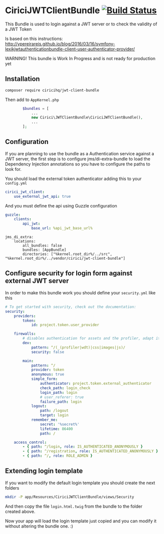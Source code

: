 # CiriciJWTClientBundle  [![Build Status](https://travis-ci.org/ciricihq/CiriciJWTClientBundle.svg?branch=master)](https://travis-ci.org/ciricihq/CiriciJWTClientBundle)


This Bundle is used to login against a JWT server or to check the validity of a JWT Token

Is based on this instructions: http://ypereirareis.github.io/blog/2016/03/16/symfony-lexikjwtauthenticationbundle-client-user-authenticator-provider/

WARNING! This bundle is Work In Progress and is not ready for production yet

## Installation

```bash
composer require ciricihq/jwt-client-bundle
```

Then add to `AppKernel.php`

```php
        $bundles = [
            ...
            new Cirici\JWTClientBundle\CiriciJWTClientBundle(),
            ...
        ];
```

## Configuration

If you are planning to use the bundle as a Authentication service against a JWT server,
the first step is to configure jms/di-extra-bundle to load the Dependency Injection annotations
so you have to configure the paths to look for.

You should load the external token authenticator adding this to your `config.yml`

```yml
cirici_jwt_client:
    use_external_jwt_api: true
```

And you must define the api using Guzzle configuration

```yml
guzzle:
    clients:
        api_jwt:
            base_url: %api_jwt_base_url%
```

```
jms_di_extra:
    locations:
        all_bundles: false
        bundles: [AppBundle]
        directories: ["%kernel.root_dir%/../src", "%kernel.root_dir%/../vendor/cirici/jwt-client-bundle"]
```

## Configure security for login form against external JWT server

In order to make this bundle work you should define your `security.yml` like this

```yaml
# To get started with security, check out the documentation:
security:
    providers:
        token:
            id: project.token.user_provider

    firewalls:
        # disables authentication for assets and the profiler, adapt it according to your needs
        dev:
            pattern: ^/(_(profiler|wdt)|css|images|js)/
            security: false

        main:
            pattern: ^/
            provider: token
            anonymous: true
            simple_form:
                authenticator: project.token.external_authenticator
                check_path: login_check
                login_path: login
                # user_referer: true
                failure_path: login
            logout:
                path: /logout
                target: login
            remember_me:
                secret: '%secret%'
                lifetime: 86400
                path: /

    access_control:
        - { path: ^/login, role: IS_AUTHENTICATED_ANONYMOUSLY }
        - { path: ^/registration, role: IS_AUTHENTICATED_ANONYMOUSLY }
        - { path: ^/, role: ROLE_ADMIN }
```

## Extending login template

If you want to modify the default login template you should create the next folders

```bash
mkdir -P app/Resources/CiriciJWTClientBundle/views/Security
```

And then copy the file `login.html.twig` from the bundle to the folder created above.

Now your app will load the login template just copied and you can modify it without altering the bundle one. :)
